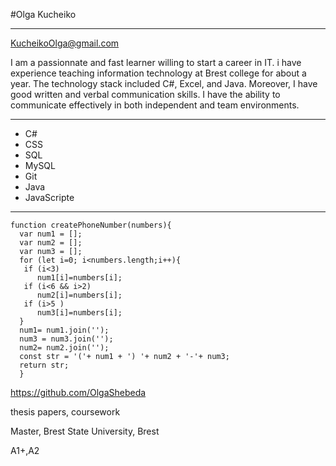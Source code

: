 #Olga Kucheiko

---
KucheikoOlga@gmail.com

I am a passionnate and fast learner willing to start a career in IT. i have experience teaching information technology at Brest college for about a year. The technology stack included C#, Excel, and Java. Moreover, I have good written and verbal communication skills. I have the ability to communicate effectively in both independent and team environments.

---

* C#
* CSS 
* SQL
* MySQL
* Git
* Java
* JavaScripte
---

  ```  
  function createPhoneNumber(numbers){
    var num1 = [];
    var num2 = [];
    var num3 = [];
    for (let i=0; i<numbers.length;i++){
     if (i<3)
        num1[i]=numbers[i];
     if (i<6 && i>2)
        num2[i]=numbers[i];
     if (i>5 )
        num3[i]=numbers[i];
    }
    num1= num1.join('');
    num3 = num3.join('');
    num2= num2.join('');
    const str = '('+ num1 + ') '+ num2 + '-'+ num3;
    return str;
    }
```
https://github.com/OlgaShebeda

thesis papers,
coursework

Master, Brest State University, Brest

 A1+,A2
